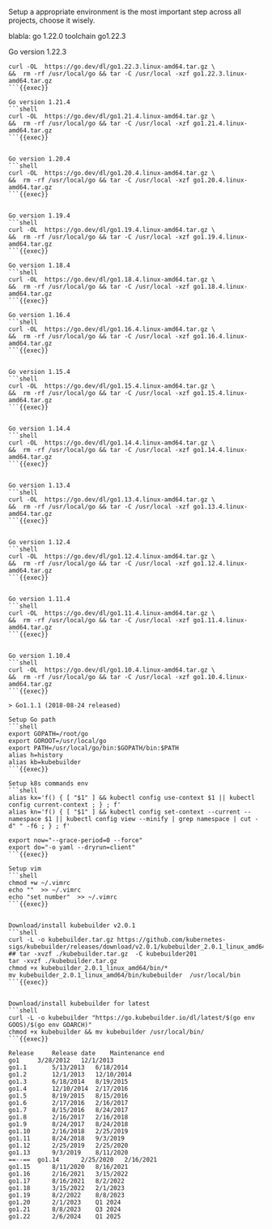 Setup a appropriate environment is the most important step across all projects, choose it wisely. 

blabla:
  go 1.22.0
  toolchain go1.22.3


Go version 1.22.3
```shell
curl -OL  https://go.dev/dl/go1.22.3.linux-amd64.tar.gz \
&&  rm -rf /usr/local/go && tar -C /usr/local -xzf go1.22.3.linux-amd64.tar.gz
```{{exec}}

Go version 1.21.4
```shell
curl -OL  https://go.dev/dl/go1.21.4.linux-amd64.tar.gz \
&&  rm -rf /usr/local/go && tar -C /usr/local -xzf go1.21.4.linux-amd64.tar.gz
```{{exec}}


Go version 1.20.4
```shell
curl -OL  https://go.dev/dl/go1.20.4.linux-amd64.tar.gz \
&&  rm -rf /usr/local/go && tar -C /usr/local -xzf go1.20.4.linux-amd64.tar.gz
```{{exec}}


Go version 1.19.4
```shell
curl -OL  https://go.dev/dl/go1.19.4.linux-amd64.tar.gz \
&&  rm -rf /usr/local/go && tar -C /usr/local -xzf go1.19.4.linux-amd64.tar.gz
```{{exec}}

Go version 1.18.4
```shell
curl -OL  https://go.dev/dl/go1.18.4.linux-amd64.tar.gz \
&&  rm -rf /usr/local/go && tar -C /usr/local -xzf go1.18.4.linux-amd64.tar.gz
```{{exec}}

Go version 1.16.4
```shell
curl -OL  https://go.dev/dl/go1.16.4.linux-amd64.tar.gz \
&&  rm -rf /usr/local/go && tar -C /usr/local -xzf go1.16.4.linux-amd64.tar.gz
```{{exec}}


Go version 1.15.4
```shell
curl -OL  https://go.dev/dl/go1.15.4.linux-amd64.tar.gz \
&&  rm -rf /usr/local/go && tar -C /usr/local -xzf go1.15.4.linux-amd64.tar.gz
```{{exec}}


Go version 1.14.4
```shell
curl -OL  https://go.dev/dl/go1.14.4.linux-amd64.tar.gz \
&&  rm -rf /usr/local/go && tar -C /usr/local -xzf go1.14.4.linux-amd64.tar.gz
```{{exec}}


Go version 1.13.4
```shell
curl -OL  https://go.dev/dl/go1.13.4.linux-amd64.tar.gz \
&&  rm -rf /usr/local/go && tar -C /usr/local -xzf go1.13.4.linux-amd64.tar.gz
```{{exec}}


Go version 1.12.4
```shell
curl -OL  https://go.dev/dl/go1.12.4.linux-amd64.tar.gz \
&&  rm -rf /usr/local/go && tar -C /usr/local -xzf go1.12.4.linux-amd64.tar.gz
```{{exec}}


Go version 1.11.4
```shell
curl -OL  https://go.dev/dl/go1.11.4.linux-amd64.tar.gz \
&&  rm -rf /usr/local/go && tar -C /usr/local -xzf go1.11.4.linux-amd64.tar.gz
```{{exec}}


Go version 1.10.4
```shell
curl -OL  https://go.dev/dl/go1.10.4.linux-amd64.tar.gz \
&&  rm -rf /usr/local/go && tar -C /usr/local -xzf go1.10.4.linux-amd64.tar.gz
```{{exec}}

> Go1.1.1 (2018-08-24 released)

Setup Go path
```shell
export GOPATH=/root/go
export GOROOT=/usr/local/go
export PATH=/usr/local/go/bin:$GOPATH/bin:$PATH
alias h=history
alias kb=kubebuilder
```{{exec}}

Setup k8s commands env
```shell
alias kx='f() { [ "$1" ] && kubectl config use-context $1 || kubectl config current-context ; } ; f'
alias kn='f() { [ "$1" ] && kubectl config set-context --current --namespace $1 || kubectl config view --minify | grep namespace | cut -d" " -f6 ; } ; f'

export now="--grace-period=0 --force"
export do="-o yaml --dryrun=client"
```{{exec}}

Setup vim
```shell
chmod +w ~/.vimrc
echo ""  >> ~/.vimrc
echo "set number"  >> ~/.vimrc
```{{exec}}


Download/install kubebuilder v2.0.1
```shell
curl -L -o kubebuilder.tar.gz https://github.com/kubernetes-sigs/kubebuilder/releases/download/v2.0.1/kubebuilder_2.0.1_linux_amd64.tar.gz
## tar -xvzf ./kubebuilder.tar.gz  -C kubebuilder201
tar -xvzf ./kubebuilder.tar.gz  
chmod +x kubebuilder_2.0.1_linux_amd64/bin/*
mv kubebuilder_2.0.1_linux_amd64/bin/kubebuilder  /usr/local/bin
```{{exec}}


Download/install kubebuilder for latest 
```shell
curl -L -o kubebuilder "https://go.kubebuilder.io/dl/latest/$(go env GOOS)/$(go env GOARCH)"
chmod +x kubebuilder && mv kubebuilder /usr/local/bin/
```{{exec}}

Release		Release date	Maintenance end
go1		3/28/2012	12/1/2013
go1.1		5/13/2013	6/18/2014
go1.2		12/1/2013	12/10/2014
go1.3		6/18/2014	8/19/2015
go1.4		12/10/2014	2/17/2016
go1.5		8/19/2015	8/15/2016
go1.6		2/17/2016	2/16/2017
go1.7		8/15/2016	8/24/2017
go1.8		2/16/2017	2/16/2018
go1.9		8/24/2017	8/24/2018
go1.10		2/16/2018	2/25/2019
go1.11		8/24/2018	9/3/2019
go1.12		2/25/2019	2/25/2020
go1.13		9/3/2019	8/11/2020
==--==  go1.14		2/25/2020	2/16/2021
go1.15		8/11/2020	8/16/2021
go1.16		2/16/2021	3/15/2022
go1.17		8/16/2021	8/2/2022
go1.18		3/15/2022	2/1/2023
go1.19		8/2/2022	8/8/2023
go1.20		2/1/2023	Q1 2024
go1.21		8/8/2023	Q3 2024
go1.22		2/6/2024	Q1 2025



